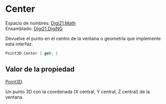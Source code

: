 # Center

Espacio de nombres: [Digi21.Math](../../)  
Ensamblado: [Digi21.DigiNG](../../../)

Devuelve el punto en el centro de la ventana o geometría que implemente esta interfaz.

```csharp
Point3D Center { get; }
```

## Valor de la propiedad

[Point3D](../../point3d.md)

Un punto 3D con la coordenada \(X central, Y central, Z central\) de la ventana.

